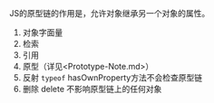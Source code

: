 JS的原型链的作用是，允许对象继承另一个对象的属性。

1. 对象字面量
2. 检索
3. 引用
4. 原型（详见<Prototype-Note.md>）
5. 反射
    `typeof` hasOwnProperty方法不会检查原型链
6. 删除 delete 不影响原型链上的任何对象


